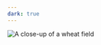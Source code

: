 ```yaml
---
dark: true
---
```

<img class="image" src="{{site.baseurl}}/assets/headers/grass1.png" alt="A close-up of a wheat field">